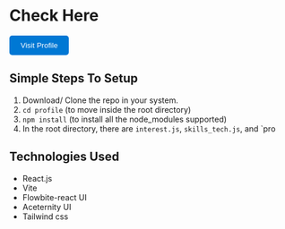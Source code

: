 # Check Here
<a href="https://profile-rk.netlify.app/" target="_blank" style="text-decoration: none;">
  <button style="background-color: #0078D4; color: white; padding: 10px 20px; border: none; border-radius: 5px; cursor: pointer;">
    Visit Profile
  </button>
</a>

## Simple Steps To Setup
1. Download/ Clone the repo in your system.
2. `cd profile` (to move inside the root directory)
3. `npm install` (to install all the node_modules supported)
4. In the root directory, there are `interest.js`, `skills_tech.js`, and `pro


## Technologies Used
- React.js
- Vite
- Flowbite-react UI
- Aceternity UI
- Tailwind css
